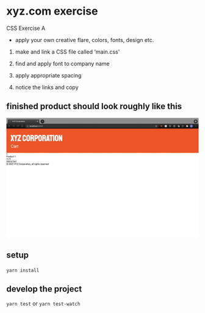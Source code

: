 # xyz.com exercise

CSS Exercise A

-   apply your own creative flare, colors, fonts, design etc.

1. make and link a CSS file called 'main.css'

2. find and apply font to company name

3. apply appropriate spacing

4. notice the links and copy

## finished product should look roughly like this

![reference image](exercise-a.png)

## setup

`yarn install`

## develop the project

`yarn test` or `yarn test-watch`

